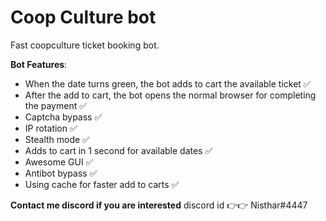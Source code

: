 # **Coop Culture bot**
Fast coopculture ticket booking bot.

**Bot Features**:
- When the date turns green, the bot adds to cart the available ticket ✅
- After the add to cart, the bot opens the normal browser for completing the payment ✅
- Captcha bypass ✅
- IP rotation ✅
- Stealth mode ✅
- Adds to cart in 1 second for available dates ✅
- Awesome GUI ✅
- Antibot bypass ✅
- Using cache for faster add to carts ✅

**Contact me discord if you are interested** discord id 👉👉 Nisthar#4447

